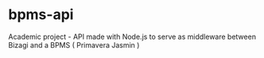 # bpms-api
Academic project - API made with Node.js to serve as middleware between Bizagi and a BPMS ( Primavera Jasmin ) 
